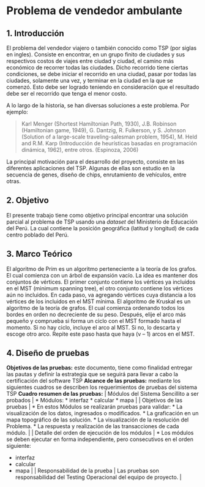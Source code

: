 # Problema de vendedor ambulante
## 1.	Introducción
El  problema del vendedor viajero o también conocido como TSP (por siglas en ingles). Consiste en encontrar, en un grupo finito de 
ciudades y sus respectivos costos de viajes entre ciudad y ciudad, el camino más económico de recorrer todas las ciudades. Dicho 
recorrido tiene ciertas condiciones, se debe iniciar el recorrido en una ciudad, pasar por todas las ciudades, solamente una vez, y terminar en la ciudad en la que se comenzó. Esto debe ser logrado teniendo en consideración que el resultado debe ser el recorrido que tenga el menor costo.

A lo largo de la historia, se han diversas soluciones a este problema. Por ejemplo: 

> Karl Menger (Shortest Hamiltonian Path, 1930), J.B. Robinson 	(Hamiltonian game, 1949), G. Dantzig, R. Fulkerson, y S. Johnson 	(Solution of a large-scale traveling-salesman problem, 1954), M. Held 	and R.M. Karp (Introducción de heurísticas basadas en programación dinámica, 1962), entre otros. (Espinoza, 2006)

La principal motivación para el desarrollo del proyecto, consiste en las diferentes aplicaciones del TSP. Algunas de ellas son estudio en la secuencia de genes, diseño de chips, enrutamiento de vehículos, entre otras.

## 2.	Objetivo

El presente trabajo tiene como objetivo principal encontrar una solución parcial al problema de TSP usando una *dataset* del Ministerio de Educación del Perú. La cual contiene la posición geográfica (latitud y longitud) de cada centro poblado del Perú.

## 3.	Marco Teórico

El algoritmo de Prim es un algoritmo perteneciente a la teoría de los grafos. El cual comienza con un árbol de expansión vacío. La idea es mantener dos conjuntos de vértices. El primer conjunto contiene los vértices ya incluidos en el MST (minimum spanning tree), el otro conjunto contiene los vértices aún no incluidos. En cada paso, va agregando vértices cuya distancia a los vértices de los incluidos en el MST mínima.
El algoritmo de Kruskal  es un algoritmo de la teoría de grafos. El cual comienza ordenando todos los bordes en orden no decreciente de su peso. Después, elije el arco más pequeño y comprueba si forma un ciclo con el MST formado hasta el momento. Si no hay ciclo, incluye el arco al MST. Si no, lo descarta y escoge otro arco. Repite este paso hasta que haya (v – 1) arcos en el MST.

## 4. Diseño de pruebas

**Objetivos de las pruebas:** este documento, tiene como finalidad entregar las pautas y definir la estrategia que se seguirá para llevar a cabo la certificación del software TSP
**Alcance de las pruebas:** mediante los siguientes cuadros se describen los requerimientos de pruebas del sistema TSP
**Cuadro resumen de las pruebas:**
| Módulos del Sistema Sencillito a ser probados | * Módulos:
                                                    * interfaz
                                                    * calcular
                                                    * mapa |
| Objetivos de las pruebas | * En estos Módulos se realizarán pruebas para validar:
                               * La visualización de los datos, ingresados o modificados.
                               * La graficación en un mapa topográfico de las solución.
                               * La visualización de la resolución del Problema.
                               * La respuesta y realización de las transacciones de cada módulo. |
| Detalle del orden de ejecución de los módulos	| * Los módulos se deben ejecutar en forma independiente, pero consecutivos en el orden siguiente:
 * interfaz
 * calcular
 * mapa |
| Responsabilidad de la prueba | Las pruebas son responsabilidad del Testing Operacional del equipo de proyecto. |


